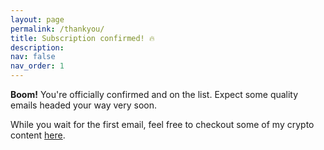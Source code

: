 ```yaml
---
layout: page
permalink: /thankyou/
title: Subscription confirmed! 🔥
description: 
nav: false
nav_order: 1
---
```

<!-- _pages/thankyou.md -->
**Boom!** You're officially confirmed and on the list.
Expect some quality emails headed your way very soon.

While you wait for the first email, feel free to checkout some of my crypto content [here](https://blainemalone.com/crypto).
